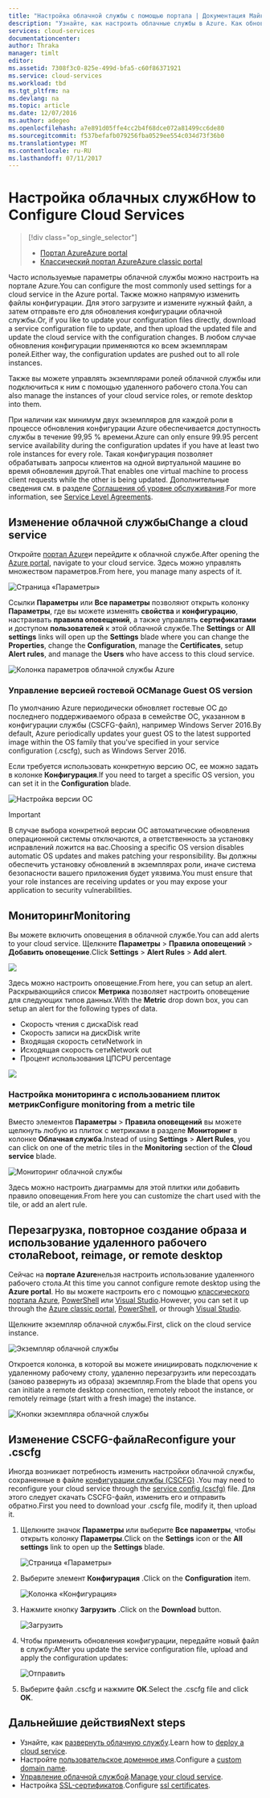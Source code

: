 ```yaml
---
title: "Настройка облачной службы с помощью портала | Документация Майкрософт"
description: "Узнайте, как настроить облачные службы в Azure. Как обновить конфигурацию облачной службы и настроить удаленный доступ к экземплярам роли. В этих примерах используется портал Azure."
services: cloud-services
documentationcenter: 
author: Thraka
manager: timlt
editor: 
ms.assetid: 7308f3c0-825e-499d-bfa5-c60f86371921
ms.service: cloud-services
ms.workload: tbd
ms.tgt_pltfrm: na
ms.devlang: na
ms.topic: article
ms.date: 12/07/2016
ms.author: adegeo
ms.openlocfilehash: a7e891d05ffe4cc2b4f68dce072a81499cc6de80
ms.sourcegitcommit: f537befafb079256fba0529ee554c034d73f36b0
ms.translationtype: MT
ms.contentlocale: ru-RU
ms.lasthandoff: 07/11/2017
---
```

# <a name="how-to-configure-cloud-services"></a><span data-ttu-id="cab48-105">Настройка облачных служб</span><span class="sxs-lookup"><span data-stu-id="cab48-105">How to Configure Cloud Services</span></span>
> [!div class="op_single_selector"]
> * [<span data-ttu-id="cab48-106">Портал Azure</span><span class="sxs-lookup"><span data-stu-id="cab48-106">Azure portal</span></span>](cloud-services-how-to-configure-portal.md)
> * [<span data-ttu-id="cab48-107">Классический портал Azure</span><span class="sxs-lookup"><span data-stu-id="cab48-107">Azure classic portal</span></span>](cloud-services-how-to-configure.md)
>
>

<span data-ttu-id="cab48-108">Часто используемые параметры облачной службы можно настроить на портале Azure.</span><span class="sxs-lookup"><span data-stu-id="cab48-108">You can configure the most commonly used settings for a cloud service in the Azure portal.</span></span> <span data-ttu-id="cab48-109">Также можно напрямую изменить файлы конфигурации. Для этого загрузите и измените нужный файл, а затем отправьте его для обновления конфигурации облачной службы.</span><span class="sxs-lookup"><span data-stu-id="cab48-109">Or, if you like to update your configuration files directly, download a service configuration file to update, and then upload the updated file and update the cloud service with the configuration changes.</span></span> <span data-ttu-id="cab48-110">В любом случае обновления конфигурации применяются ко всем экземплярам ролей.</span><span class="sxs-lookup"><span data-stu-id="cab48-110">Either way, the configuration updates are pushed out to all role instances.</span></span>

<span data-ttu-id="cab48-111">Также вы можете управлять экземплярами ролей облачной службы или подключиться к ним с помощью удаленного рабочего стола.</span><span class="sxs-lookup"><span data-stu-id="cab48-111">You can also manage the instances of your cloud service roles, or remote desktop into them.</span></span>

<span data-ttu-id="cab48-112">При наличии как минимум двух экземпляров для каждой роли в процессе обновления конфигурации Azure обеспечивается доступность службы в течение 99,95 % времени.</span><span class="sxs-lookup"><span data-stu-id="cab48-112">Azure can only ensure 99.95 percent service availability during the configuration updates if you have at least two role instances for every role.</span></span> <span data-ttu-id="cab48-113">Такая конфигурация позволяет обрабатывать запросы клиентов на одной виртуальной машине во время обновления другой.</span><span class="sxs-lookup"><span data-stu-id="cab48-113">That enables one virtual machine to process client requests while the other is being updated.</span></span> <span data-ttu-id="cab48-114">Дополнительные сведения см. в разделе [Соглашения об уровне обслуживания](https://azure.microsoft.com/support/legal/sla/).</span><span class="sxs-lookup"><span data-stu-id="cab48-114">For more information, see [Service Level Agreements](https://azure.microsoft.com/support/legal/sla/).</span></span>

## <a name="change-a-cloud-service"></a><span data-ttu-id="cab48-115">Изменение облачной службы</span><span class="sxs-lookup"><span data-stu-id="cab48-115">Change a cloud service</span></span>
<span data-ttu-id="cab48-116">Откройте [портал Azure](https://portal.azure.com/)и перейдите к облачной службе.</span><span class="sxs-lookup"><span data-stu-id="cab48-116">After opening the [Azure portal](https://portal.azure.com/), navigate to your cloud service.</span></span> <span data-ttu-id="cab48-117">Здесь можно управлять множеством параметров.</span><span class="sxs-lookup"><span data-stu-id="cab48-117">From here, you manage many aspects of it.</span></span>

![Страница «Параметры»](./media/cloud-services-how-to-configure-portal/cloud-service.png)

<span data-ttu-id="cab48-119">Ссылки **Параметры** или **Все параметры** позволяют открыть колонку **Параметры**, где вы можете изменять **свойства** и **конфигурацию**, настраивать **правила оповещений**, а также управлять **сертификатами** и доступом **пользователей** к этой облачной службе.</span><span class="sxs-lookup"><span data-stu-id="cab48-119">The **Settings** or **All settings** links will open up the **Settings** blade where you can change the **Properties**, change the **Configuration**, manage the **Certificates**, setup **Alert rules**, and manage the **Users** who have access to this cloud service.</span></span>

![Колонка параметров облачной службы Azure](./media/cloud-services-how-to-configure-portal/cs-settings-blade.png)

### <a name="manage-guest-os-version"></a><span data-ttu-id="cab48-121">Управление версией гостевой ОС</span><span class="sxs-lookup"><span data-stu-id="cab48-121">Manage Guest OS version</span></span>

<span data-ttu-id="cab48-122">По умолчанию Azure периодически обновляет гостевые ОС до последнего поддерживаемого образа в семействе ОС, указанном в конфигурации службы (CSCFG-файл), например Windows Server 2016.</span><span class="sxs-lookup"><span data-stu-id="cab48-122">By default, Azure periodically updates your guest OS to the latest supported image within the OS family that you've specified in your service configuration (.cscfg), such as Windows Server 2016.</span></span>

<span data-ttu-id="cab48-123">Если требуется использовать конкретную версию ОС, ее можно задать в колонке **Конфигурация**.</span><span class="sxs-lookup"><span data-stu-id="cab48-123">If you need to target a specific OS version, you can set it in the **Configuration** blade.</span></span>

![Настройка версии ОС](./media/cloud-services-how-to-configure-portal/cs-settings-config-guestosversion.png)


>[!IMPORTANT]
> <span data-ttu-id="cab48-125">В случае выбора конкретной версии ОС автоматические обновления операционной системы отключаются, а ответственность за установку исправлений ложится на вас.</span><span class="sxs-lookup"><span data-stu-id="cab48-125">Choosing a specific OS version disables automatic OS updates and makes patching your responsibility.</span></span> <span data-ttu-id="cab48-126">Вы должны обеспечить установку обновлений в экземплярах роли, иначе система безопасности вашего приложения будет уязвима.</span><span class="sxs-lookup"><span data-stu-id="cab48-126">You must ensure that your role instances are receiving updates or you may expose your application to security vulnerabilities.</span></span>

## <a name="monitoring"></a><span data-ttu-id="cab48-127">Мониторинг</span><span class="sxs-lookup"><span data-stu-id="cab48-127">Monitoring</span></span>
<span data-ttu-id="cab48-128">Вы можете включить оповещения в облачной службе.</span><span class="sxs-lookup"><span data-stu-id="cab48-128">You can add alerts to your cloud service.</span></span> <span data-ttu-id="cab48-129">Щелкните **Параметры** > **Правила оповещений** > **Добавить оповещение**.</span><span class="sxs-lookup"><span data-stu-id="cab48-129">Click **Settings** > **Alert Rules** > **Add alert**.</span></span>

![](./media/cloud-services-how-to-configure-portal/cs-alerts.png)

<span data-ttu-id="cab48-130">Здесь можно настроить оповещение.</span><span class="sxs-lookup"><span data-stu-id="cab48-130">From here, you can setup an alert.</span></span> <span data-ttu-id="cab48-131">Раскрывающийся список **Метрика** позволяет настроить оповещение для следующих типов данных.</span><span class="sxs-lookup"><span data-stu-id="cab48-131">With the **Metric** drop down box, you can setup an alert for the following types of data.</span></span>

* <span data-ttu-id="cab48-132">Скорость чтения с диска</span><span class="sxs-lookup"><span data-stu-id="cab48-132">Disk read</span></span>
* <span data-ttu-id="cab48-133">Скорость записи на диск</span><span class="sxs-lookup"><span data-stu-id="cab48-133">Disk write</span></span>
* <span data-ttu-id="cab48-134">Входящая скорость сети</span><span class="sxs-lookup"><span data-stu-id="cab48-134">Network in</span></span>
* <span data-ttu-id="cab48-135">Исходящая скорость сети</span><span class="sxs-lookup"><span data-stu-id="cab48-135">Network out</span></span>
* <span data-ttu-id="cab48-136">Процент использования ЦП</span><span class="sxs-lookup"><span data-stu-id="cab48-136">CPU percentage</span></span>

![](./media/cloud-services-how-to-configure-portal/cs-alert-item.png)

### <a name="configure-monitoring-from-a-metric-tile"></a><span data-ttu-id="cab48-137">Настройка мониторинга с использованием плиток метрик</span><span class="sxs-lookup"><span data-stu-id="cab48-137">Configure monitoring from a metric tile</span></span>
<span data-ttu-id="cab48-138">Вместо элементов **Параметры** > **Правила оповещений** вы можете щелкнуть любую из плиток с метриками в разделе **Мониторинг** в колонке **Облачная служба**.</span><span class="sxs-lookup"><span data-stu-id="cab48-138">Instead of using **Settings** > **Alert Rules**, you can click on one of the metric tiles in the **Monitoring** section of the **Cloud service** blade.</span></span>

![Мониторинг облачной службы](./media/cloud-services-how-to-configure-portal/cs-monitoring.png)

<span data-ttu-id="cab48-140">Здесь можно настроить диаграммы для этой плитки или добавить правило оповещения.</span><span class="sxs-lookup"><span data-stu-id="cab48-140">From here you can customize the chart used with the tile, or add an alert rule.</span></span>

## <a name="reboot-reimage-or-remote-desktop"></a><span data-ttu-id="cab48-141">Перезагрузка, повторное создание образа и использование удаленного рабочего стола</span><span class="sxs-lookup"><span data-stu-id="cab48-141">Reboot, reimage, or remote desktop</span></span>
<span data-ttu-id="cab48-142">Сейчас на **портале Azure**нельзя настроить использование удаленного рабочего стола.</span><span class="sxs-lookup"><span data-stu-id="cab48-142">At this time you cannot configure remote desktop using the **Azure portal**.</span></span> <span data-ttu-id="cab48-143">Но вы можете настроить его с помощью [классического портала Azure](cloud-services-role-enable-remote-desktop.md), [PowerShell](cloud-services-role-enable-remote-desktop-powershell.md) или [Visual Studio](../vs-azure-tools-remote-desktop-roles.md).</span><span class="sxs-lookup"><span data-stu-id="cab48-143">However, you can set it up through the [Azure classic portal](cloud-services-role-enable-remote-desktop.md), [PowerShell](cloud-services-role-enable-remote-desktop-powershell.md), or through [Visual Studio](../vs-azure-tools-remote-desktop-roles.md).</span></span>

<span data-ttu-id="cab48-144">Щелкните экземпляр облачной службы.</span><span class="sxs-lookup"><span data-stu-id="cab48-144">First, click on the cloud service instance.</span></span>

![Экземпляр облачной службы](./media/cloud-services-how-to-configure-portal/cs-instance.png)

<span data-ttu-id="cab48-146">Откроется колонка, в которой вы можете инициировать подключение к удаленному рабочему столу, удаленно перезагрузить или пересоздать (заново развернуть из образа) экземпляр.</span><span class="sxs-lookup"><span data-stu-id="cab48-146">From the blade that opens you can initiate a remote desktop connection, remotely reboot the instance, or remotely reimage (start with a fresh image) the instance.</span></span>

![Кнопки экземпляра облачной службы](./media/cloud-services-how-to-configure-portal/cs-instance-buttons.png)

## <a name="reconfigure-your-cscfg"></a><span data-ttu-id="cab48-148">Изменение CSCFG-файла</span><span class="sxs-lookup"><span data-stu-id="cab48-148">Reconfigure your .cscfg</span></span>
<span data-ttu-id="cab48-149">Иногда возникает потребность изменить настройки облачной службы, сохраненные в файле [конфигурации службы (CSCFG)](cloud-services-model-and-package.md#cscfg) .</span><span class="sxs-lookup"><span data-stu-id="cab48-149">You may need to reconfigure your cloud service through the [service config (cscfg)](cloud-services-model-and-package.md#cscfg) file.</span></span> <span data-ttu-id="cab48-150">Для этого следует скачать CSCFG-файл, изменить его и отправить обратно.</span><span class="sxs-lookup"><span data-stu-id="cab48-150">First you need to download your .cscfg file, modify it, then upload it.</span></span>

1. <span data-ttu-id="cab48-151">Щелкните значок **Параметры** или выберите **Все параметры**, чтобы открыть колонку **Параметры**.</span><span class="sxs-lookup"><span data-stu-id="cab48-151">Click on the **Settings** icon or the **All settings** link to open up the **Settings** blade.</span></span>

    ![Страница «Параметры»](./media/cloud-services-how-to-configure-portal/cloud-service.png)
2. <span data-ttu-id="cab48-153">Выберите элемент **Конфигурация** .</span><span class="sxs-lookup"><span data-stu-id="cab48-153">Click on the **Configuration** item.</span></span>

    ![Колонка «Конфигурация»](./media/cloud-services-how-to-configure-portal/cs-settings-config.png)
3. <span data-ttu-id="cab48-155">Нажмите кнопку **Загрузить** .</span><span class="sxs-lookup"><span data-stu-id="cab48-155">Click on the **Download** button.</span></span>

    ![Загрузить](./media/cloud-services-how-to-configure-portal/cs-settings-config-panel-download.png)
4. <span data-ttu-id="cab48-157">Чтобы применить обновления конфигурации, передайте новый файл в службу:</span><span class="sxs-lookup"><span data-stu-id="cab48-157">After you update the service configuration file, upload and apply the configuration updates:</span></span>

    ![Отправить](./media/cloud-services-how-to-configure-portal/cs-settings-config-panel-upload.png)
5. <span data-ttu-id="cab48-159">Выберите файл .cscfg и нажмите **ОК**.</span><span class="sxs-lookup"><span data-stu-id="cab48-159">Select the .cscfg file and click **OK**.</span></span>

## <a name="next-steps"></a><span data-ttu-id="cab48-160">Дальнейшие действия</span><span class="sxs-lookup"><span data-stu-id="cab48-160">Next steps</span></span>
* <span data-ttu-id="cab48-161">Узнайте, как [развернуть облачную службу](cloud-services-how-to-create-deploy-portal.md).</span><span class="sxs-lookup"><span data-stu-id="cab48-161">Learn how to [deploy a cloud service](cloud-services-how-to-create-deploy-portal.md).</span></span>
* <span data-ttu-id="cab48-162">Настройте [пользовательское доменное имя](cloud-services-custom-domain-name-portal.md).</span><span class="sxs-lookup"><span data-stu-id="cab48-162">Configure a [custom domain name](cloud-services-custom-domain-name-portal.md).</span></span>
* <span data-ttu-id="cab48-163">[Управление облачной службой](cloud-services-how-to-manage-portal.md).</span><span class="sxs-lookup"><span data-stu-id="cab48-163">[Manage your cloud service](cloud-services-how-to-manage-portal.md).</span></span>
* <span data-ttu-id="cab48-164">Настройка [SSL-сертификатов](cloud-services-configure-ssl-certificate-portal.md).</span><span class="sxs-lookup"><span data-stu-id="cab48-164">Configure [ssl certificates](cloud-services-configure-ssl-certificate-portal.md).</span></span>
